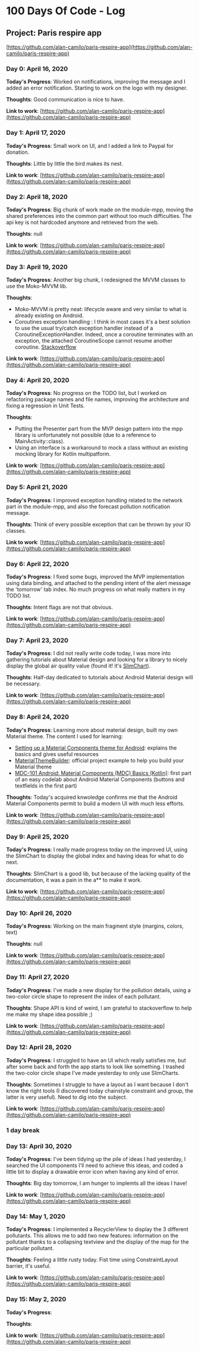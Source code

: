 # 100 Days Of Code - Log

## Project: Paris respire app 
[https://github.com/alan-camilo/paris-respire-app](https://github.com/alan-camilo/paris-respire-app)

### Day 0: April 16, 2020

**Today's Progress**: Worked on notifications, improving the message and I added an error notification. Starting to work on the logo with my designer.

**Thoughts**: Good communication is nice to have.

**Link to work**: [https://github.com/alan-camilo/paris-respire-app](https://github.com/alan-camilo/paris-respire-app)

### Day 1: April 17, 2020

**Today's Progress**: Small work on UI, and I added a link to Paypal for donation.

**Thoughts**: Little by little the bird makes its nest.

**Link to work**: [https://github.com/alan-camilo/paris-respire-app](https://github.com/alan-camilo/paris-respire-app)

### Day 2: April 18, 2020

**Today's Progress**: Big chunk of work made on the module-mpp, moving the shared preferences into the common part without too much difficulties. The api key is not hardcoded anymore and retrieved from the web.

**Thoughts**: null

**Link to work**: [https://github.com/alan-camilo/paris-respire-app](https://github.com/alan-camilo/paris-respire-app)

### Day 3: April 19, 2020

**Today's Progress**: Another big chunk, I redesigned the MVVM classes to use the Moko-MVVM lib.

**Thoughts**: 
- Moko-MVVM is pretty neat: lifecycle aware and very similar to what is already existing on Android.
- Coroutines exception handling : I think in most cases it's a best solution to use the usual try/catch exception handler instead of a CoroutineExceptionHandler. Indeed, once a coroutine terminates with an exception, the attached CoroutineScope cannot resume another coroutine. [Stackoverflow](https://stackoverflow.com/questions/41581548/kotlin-continue-coroutine-after-exception)

**Link to work**: [https://github.com/alan-camilo/paris-respire-app](https://github.com/alan-camilo/paris-respire-app)

### Day 4: April 20, 2020

**Today's Progress**: No progress on the TODO list, but I worked on refactoring package names and file names, improving the architecture and fixing a regression in Unit Tests.

**Thoughts**: 
- Putting the Presenter part from the MVP design pattern into the mpp library is unfortunately not possible (due to a reference to MainActivity::class).
- Using an interface is a workaround to mock a class without an existing mocking library for Kotlin multipatform.

**Link to work**: [https://github.com/alan-camilo/paris-respire-app](https://github.com/alan-camilo/paris-respire-app)

### Day 5: April 21, 2020

**Today's Progress**: I improved exception handling related to the network part in the module-mpp, and also the forecast pollution notification message.

**Thoughts**: Think of every possible exception that can be thrown by your IO classes.

**Link to work**: [https://github.com/alan-camilo/paris-respire-app](https://github.com/alan-camilo/paris-respire-app)

### Day 6: April 22, 2020

**Today's Progress**: I fixed some bugs, improved the MVP implementation using data binding, and attached to the pending intent of the alert message the 'tomorrow' tab index. No much progress on what really matters in my TODO list.

**Thoughts**: Intent flags are not that obvious.

**Link to work**: [https://github.com/alan-camilo/paris-respire-app](https://github.com/alan-camilo/paris-respire-app)

### Day 7: April 23, 2020

**Today's Progress**: I did not really write code today, I was more into gathering tutorials about Material design and looking for a library to nicely display the global air quality value (found it! it's [SlimChart](https://github.com/mancj/SlimChart)).

**Thoughts**: Half-day dedicated to tutorials about Android Material design will be necessary.

**Link to work**: [https://github.com/alan-camilo/paris-respire-app](https://github.com/alan-camilo/paris-respire-app)

### Day 8: April 24, 2020

**Today's Progress**: Learning more about material design, built my own Material theme. The content I used for learning:
- [Setting up a Material Components theme for Android](https://medium.com/over-engineering/setting-up-a-material-components-theme-for-android-fbf7774da739): explains the basics and gives useful resources
- [MaterialThemeBuilder](https://github.com/material-components/material-components-android-examples/tree/develop/MaterialThemeBuilder): official project example to help you build your Material theme
- [MDC-101 Android: Material Components (MDC) Basics (Kotlin)](https://codelabs.developers.google.com/codelabs/mdc-101-kotlin/#0): first part of an easy codelab about Android Material Components (buttons and textfields in the first part)

**Thoughts**: Today's acquired knwoledge confirms me that the Android Material Components permit to build a modern UI with much less efforts.

**Link to work**: [https://github.com/alan-camilo/paris-respire-app](https://github.com/alan-camilo/paris-respire-app)

### Day 9: April 25, 2020

**Today's Progress**: I really made progress today on the improved UI, using the SlimChart to display the global index and having ideas for what to do next.

**Thoughts**: SlimChart is a good lib, but because of the lacking quality of the documentation, it was a pain in the a** to make it work.

**Link to work**: [https://github.com/alan-camilo/paris-respire-app](https://github.com/alan-camilo/paris-respire-app)

### Day 10: April 26, 2020

**Today's Progress**: Working on the main fragment style (margins, colors, text)

**Thoughts**: null

**Link to work**: [https://github.com/alan-camilo/paris-respire-app](https://github.com/alan-camilo/paris-respire-app)

### Day 11: April 27, 2020

**Today's Progress**: I've made a new display for the pollution details, using a two-color circle shape to represent the index of each pollutant.

**Thoughts**: Shape API is kind of weird, I am grateful to stackoverflow to help me make my shape idea possible ;)

**Link to work**: [https://github.com/alan-camilo/paris-respire-app](https://github.com/alan-camilo/paris-respire-app)

### Day 12: April 28, 2020

**Today's Progress**: I struggled to have an UI which really satisfies me, but after some back and forth the app starts to look like something. I trashed the two-color circle shape I've made yesterday to only use SlimCharts.

**Thoughts**: Sometimes I struggle to have a layout as I want because I don't know the right tools (I discovered today chainstyle constraint and group, the latter is very useful). Need to dig into the subject.

**Link to work**: [https://github.com/alan-camilo/paris-respire-app](https://github.com/alan-camilo/paris-respire-app)

### 1 day break

### Day 13: April 30, 2020

**Today's Progress**: I've been tidying up the pile of ideas I had yesterday, I searched the UI components I'll need to achieve this ideas, and coded a little bit to display a drawable error icon when having any kind of error.

**Thoughts**: Big day tomorrow, I am hunger to implemts all the ideas I have!

**Link to work**: [https://github.com/alan-camilo/paris-respire-app](https://github.com/alan-camilo/paris-respire-app)

### Day 14: May 1, 2020

**Today's Progress**: I implemented a RecyclerView to display the 3 different pollutants. This allows me to add two new features: information on the pollutant thanks to a collapsing textview and the display of the map for the particular pollutant.

**Thoughts**: Feeling a little rusty today. Fist time using ConstraintLayout barrier, it's useful.

**Link to work**: [https://github.com/alan-camilo/paris-respire-app](https://github.com/alan-camilo/paris-respire-app)

### Day 15: May 2, 2020

**Today's Progress**: 

**Thoughts**:

**Link to work**: [https://github.com/alan-camilo/paris-respire-app](https://github.com/alan-camilo/paris-respire-app)
